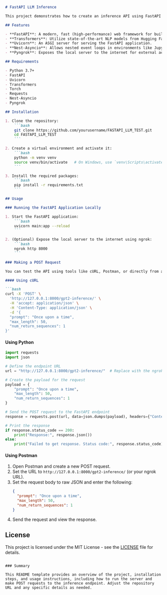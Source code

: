 ```markdown
# FastAPI LLM Inference

This project demonstrates how to create an inference API using FastAPI and a pre-trained language model from Hugging Face's Transformers library. The API can generate text based on a given prompt using the GPT-2 model.

## Features

- **FastAPI**: A modern, fast (high-performance) web framework for building APIs with Python.
- **Transformers**: Utilize state-of-the-art NLP models from Hugging Face.
- **Uvicorn**: An ASGI server for serving the FastAPI application.
- **Nest-Asyncio**: Allows nested event loops in environments like Jupyter Notebooks.
- **Pyngrok**: Exposes the local server to the internet for external access.

## Requirements

- Python 3.7+
- FastAPI
- Uvicorn
- Transformers
- Torch
- Requests
- Nest-Asyncio
- Pyngrok

## Installation

1. Clone the repository:
    ```bash
    git clone https://github.com/yourusername/FASTAPI_LLM_TEST.git
    cd FASTAPI_LLM_TEST
    ```

2. Create a virtual environment and activate it:
    ```bash
    python -m venv venv
    source venv/bin/activate   # On Windows, use `venv\Scripts\activate`
    ```

3. Install the required packages:
    ```bash
    pip install -r requirements.txt
    ```

## Usage

### Running the FastAPI Application Locally

1. Start the FastAPI application:
    ```bash
    uvicorn main:app --reload
    ```

2. (Optional) Expose the local server to the internet using ngrok:
    ```bash
    ngrok http 8000
    ```

### Making a POST Request

You can test the API using tools like cURL, Postman, or directly from a Python script.

#### Using cURL

```bash
curl -X 'POST' \
  'http://127.0.0.1:8000/gpt2-inference/' \
  -H 'accept: application/json' \
  -H 'Content-Type: application/json' \
  -d '{
  "prompt": "Once upon a time",
  "max_length": 50,
  "num_return_sequences": 1
}'
```

#### Using Python

```python
import requests
import json

# Define the endpoint URL
url = "http://127.0.0.1:8000/gpt2-inference/"  # Replace with the ngrok URL if using ngrok

# Create the payload for the request
payload = {
    "prompt": "Once upon a time",
    "max_length": 50,
    "num_return_sequences": 1
}

# Send the POST request to the FastAPI endpoint
response = requests.post(url, data=json.dumps(payload), headers={"Content-Type": "application/json"})

# Print the response
if response.status_code == 200:
    print("Response:", response.json())
else:
    print("Failed to get response. Status code:", response.status_code)
```

#### Using Postman

1. Open Postman and create a new POST request.
2. Set the URL to `http://127.0.0.1:8000/gpt2-inference/` (or your ngrok URL).
3. Set the request body to raw JSON and enter the following:
    ```json
    {
      "prompt": "Once upon a time",
      "max_length": 50,
      "num_return_sequences": 1
    }
    ```
4. Send the request and view the response.

## License

This project is licensed under the MIT License - see the [LICENSE](LICENSE) file for details.
```

### Summary

This README template provides an overview of the project, installation steps, and usage instructions, including how to run the server and make POST requests to the inference endpoint. Adjust the repository URL and any specific details as needed.
